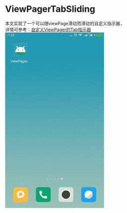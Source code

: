 # ViewPagerTabSliding
本文实现了一个可以随viewPage滑动而滑动的自定义指示器，  
详情可参考：<a target="_blank" href="">自定义ViewPager的Tab指示器</a>  
![image](https://github.com/tianyalu/ViewPagerTabSliding/blob/master/screenshot/show.gif)  

